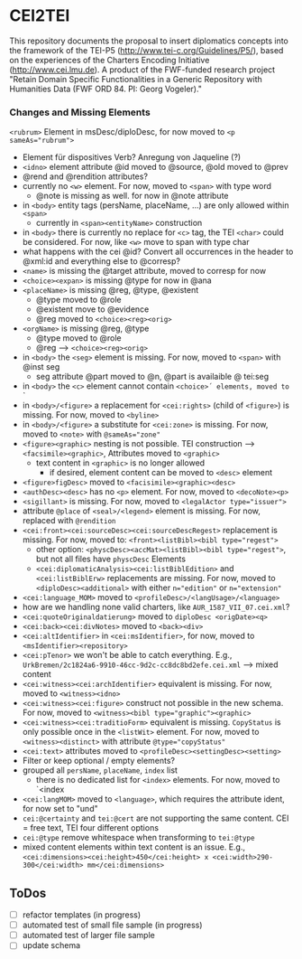 # CEI2TEI
This repository documents the proposal to insert diplomatics concepts into the framework of the TEI-P5 (http://www.tei-c.org/Guidelines/P5/), based on the experiences of the Charters Encoding Initiative (http://www.cei.lmu.de).
A product of the FWF-funded research project "Retain Domain Specific Functionalities in a Generic Repository with Humanities Data (FWF ORD 84. PI: Georg Vogeler)."

### Changes and Missing Elements
`<rubrum>` Element in msDesc/diploDesc, for now moved to `<p sameAs="rubrum">`
- Element für dispositives Verb? Anregung von Jaqueline (?)
- `<idno>` element attribute @id moved to @source, @old moved to @prev
- @rend and @rendition attributes?
- currently no `<w>` element. For now, moved to `<span>` with type word
    - @note is missing as well. for now in @note attribute
- in `<body>` entity tags (persName, placeName, ...) are only allowed within `<span>`
    - currently in `<span><entityName>` construction
- in `<body>` there is currently no replace for `<c>` tag, the TEI `<char>` could be considered. For now, like `<w>` move to span with type char
- what happens with the cei @id? Convert all occurrences in the header to @xml:id and everything else to @corresp?
- `<name>` is missing the @target attribute, moved to corresp for now
- `<choice><expan>` is missing @type for now in @ana
- `<placeName>` is missing @reg, @type, @existent
    - @type moved to @role
    - @existent move to @evidence
    - @reg moved to `<choice><reg><orig>`
- `<orgName>` is missing @reg, @type
    - @type moved to @role
    - @reg --> `<choice><reg><orig>`
- in `<body>` the `<seg>` element is missing. For now, moved to `<span>` with @inst seg
    - seg attribute @part moved to @n, @part is availaible @ tei:seg
- in `<body>` the `<c>` element cannot contain `<choice>´ elements, moved to `<span type="char">`
- in `<body>/<figure>` a replacement for `<cei:rights>` (child of `<figure>`) is missing. For now, moved to `<byline>`
- in `<body>/<figure>` a substitute for `<cei:zone>` is missing. For now, moved to `<note>` with `@sameAs="zone"`
- `<figure><graphic>` nesting is not possible. TEI construction --> `<facsimile><graphic>`, Attributes moved to `<graphic>`
    - text content in `<graphic>` is no longer allowed
        - if desired, element content can be moved to `<desc>` element
- `<figure>figDesc>` moved to `<facisimile><graphic><desc>`
- `<authDesc><desc>` has no `<p>` element. For now, moved to `<decoNote><p>`
- `<sigillant>` is missing. For now, moved to `<legalActor type="issuer">`
- attribute `@place` of `<seal>/<legend>` element is missing. For now, replaced with `@rendition`
- `<cei:front><cei:sourceDesc><cei:sourceDescRegest>` replacement is missing. For now, moved to: `<front><listBibl><bibl type="regest">`
    - other option: `<physcDesc><accMat><listBibl><bibl type="regest">`, but not all files have `physcDesc` Elements
    - `<cei:diplomaticAnalysis><cei:listBiblEdition>` and `<cei:listBiblErw>` replacements are missing. For now, moved to `<diploDesc><additional>` with either `n="edition"` or `n="extension"`
- `<cei:language_MOM>` moved to `<profileDesc>/<langUsage>/<language>`
- how are we handling none valid charters, like `AUR_1587_VII_07.cei.xml`?
- `<cei:quoteOriginaldatierung>` moved to `diploDesc <origDate><q>`
- `<cei:back><cei:divNotes>` moved to `<back><div>`
- `<cei:altIdentifier>` in `<cei:msIdentifier>`, for now, moved to `<msIdentifier><repository>`
- `<cei:pTenor>` we won't be able to catch everything. E.g., `UrkBremen/2c1824a6-9910-46cc-9d2c-cc8dc8bd2efe.cei.xml` --> mixed content
- `<cei:witness><cei:archIdentifier>` equivalent is missing. For now, moved to `<witness><idno>`
- `<cei:witness><cei:figure>` construct not possible in the new schema. For now, moved to `<witness><bibl type="graphic"><graphic>`
- `<cei:witness><cei:traditioForm>` equivalent is missing. `CopyStatus` is only possible once in the `<listWit>` element. For now, moved to `<witness><distinct>` with attribute `@type="copyStatus"`
- `<cei:text>` attributes moved to `<profileDesc><settingDesc><setting>`
- Filter or keep optional / empty elements?
- grouped all `persName`, `placeName`, `index` list
    - there is no dedicated list for `<index>` elements. For now, moved to `<list type="index"><item><index
- `<cei:langMOM>` moved to `<language>`, which requires the attribute ident, for now set to "und"
- `cei:@certainty` and `tei:@cert` are not supporting the same content. CEI = free text, TEI four different options
- `cei:@type` remove whitespace when transforming to `tei:@type`
- mixed content elements within text content is an issue. E.g., `<cei:dimensions><cei:height>450</cei:height> x <cei:width>290-300</cei:width> mm</cei:dimensions>`



## ToDos
- [ ] refactor templates (in progress)
- [ ] automated test of small file sample (in progress)
- [ ] automated test of larger file sample
- [ ] update schema
